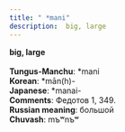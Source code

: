 ```yaml
---
title: " *mani"
description:  big, large
---
```

<strong> big, large</strong><br><br>
<strong>Tungus-Manchu</strong>:  *mani<br>
<strong>Korean</strong>:  *mān(h)-<br>
<strong>Japanese</strong>:  *manai-<br>
<strong>Comments</strong>:  Федотов 1, 349.<br>
<strong>Russian meaning</strong>:  большой<br>
<strong>Chuvash</strong>:  mъʷnъʷ<br>


